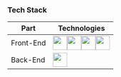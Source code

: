 ### Tech Stack
| Part | Technologies |
| ------------------------------------ | ------------------------------------------------------------------ |
| Front-End | <img src="https://raw.githubusercontent.com/marwin1991/profile-technology-icons/refs/heads/main/icons/next_js.png" height="32"><img src="https://raw.githubusercontent.com/marwin1991/profile-technology-icons/refs/heads/main/icons/typescript.png" height="32"><img src="https://raw.githubusercontent.com/marwin1991/profile-technology-icons/refs/heads/main/icons/react.png" height="32"><img src="https://raw.githubusercontent.com/marwin1991/profile-technology-icons/refs/heads/main/icons/tailwind_css.png" height="32"> |
| Back-End | <img src="https://raw.githubusercontent.com/marwin1991/profile-technology-icons/refs/heads/main/icons/firebase.png" height="32">